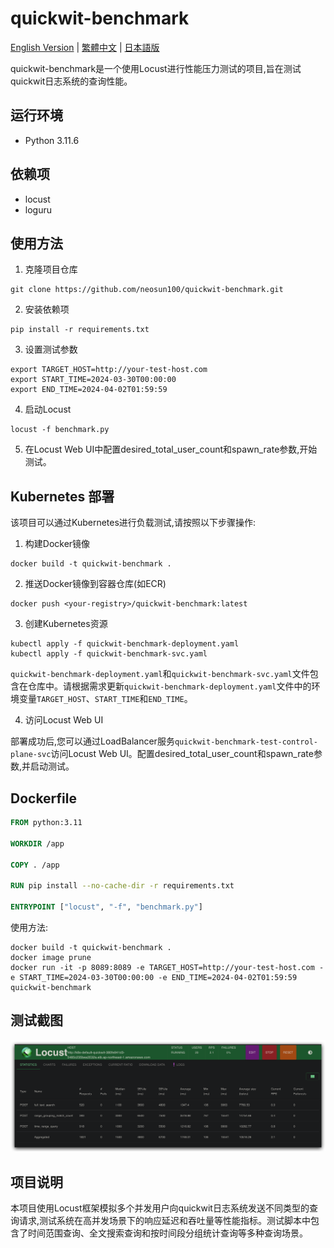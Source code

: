 # quickwit-benchmark

[English Version](README.md) | [繁體中文](README_TW.md) | [日本語版](README_JP.md)

quickwit-benchmark是一个使用Locust进行性能压力测试的项目,旨在测试quickwit日志系统的查询性能。

## 运行环境

- Python 3.11.6

## 依赖项

- locust
- loguru

## 使用方法

1. 克隆项目仓库

```
git clone https://github.com/neosun100/quickwit-benchmark.git
```

2. 安装依赖项

```
pip install -r requirements.txt
```

3. 设置测试参数

```
export TARGET_HOST=http://your-test-host.com
export START_TIME=2024-03-30T00:00:00
export END_TIME=2024-04-02T01:59:59
```

4. 启动Locust

```
locust -f benchmark.py
```

5. 在Locust Web UI中配置desired_total_user_count和spawn_rate参数,开始测试。

## Kubernetes 部署

该项目可以通过Kubernetes进行负载测试,请按照以下步骤操作:

1. 构建Docker镜像

```
docker build -t quickwit-benchmark .
```

2. 推送Docker镜像到容器仓库(如ECR)

```
docker push <your-registry>/quickwit-benchmark:latest
```

3. 创建Kubernetes资源

```
kubectl apply -f quickwit-benchmark-deployment.yaml
kubectl apply -f quickwit-benchmark-svc.yaml
```

`quickwit-benchmark-deployment.yaml`和`quickwit-benchmark-svc.yaml`文件包含在仓库中。请根据需求更新`quickwit-benchmark-deployment.yaml`文件中的环境变量`TARGET_HOST`、`START_TIME`和`END_TIME`。

4. 访问Locust Web UI

部署成功后,您可以通过LoadBalancer服务`quickwit-benchmark-test-control-plane-svc`访问Locust Web UI。配置desired_total_user_count和spawn_rate参数,并启动测试。

## Dockerfile

```dockerfile
FROM python:3.11

WORKDIR /app

COPY . /app

RUN pip install --no-cache-dir -r requirements.txt

ENTRYPOINT ["locust", "-f", "benchmark.py"]
```

使用方法:

```
docker build -t quickwit-benchmark .
docker image prune 
docker run -it -p 8089:8089 -e TARGET_HOST=http://your-test-host.com -e START_TIME=2024-03-30T00:00:00 -e END_TIME=2024-04-02T01:59:59 quickwit-benchmark
```

## 测试截图
![locust_quickwit](Pics/locust_quickwit.jpg)

## 项目说明

本项目使用Locust框架模拟多个并发用户向quickwit日志系统发送不同类型的查询请求,测试系统在高并发场景下的响应延迟和吞吐量等性能指标。测试脚本中包含了时间范围查询、全文搜索查询和按时间段分组统计查询等多种查询场景。